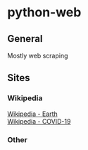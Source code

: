 # python-web
## General
Mostly web scraping
## Sites
### Wikipedia
[Wikipedia - Earth](https://en.wikipedia.org/wiki/Earth)  
[Wikipedia - COVID-19](https://en.wikipedia.org/wiki/COVID-19_pandemic)  

### Other
